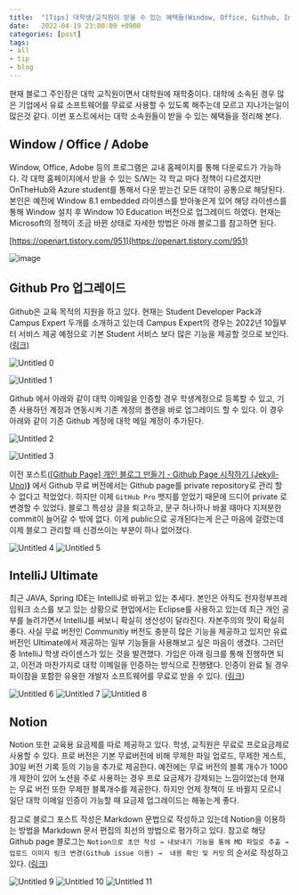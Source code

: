 ```yaml
---
title:  "[Tips] 대학생/교직원이 받을 수 있는 혜택들(Window, Office, Github, IntelliJ, Notion)"
date:   2022-04-19 23:00:00 +0900
categories: [post]
tags:
- all
- tip
- blog
---
```


현재 블로그 주인장은 대학 교직원이면서 대학원에 재학중이다. 대학에 소속된 경우 많은 기업에서 유료 소프트웨어를 무료로 사용할 수 있도록 해주는데 모르고 지나가는일이 많은것 같다. 이번 포스트에서는 대학 소속원들이 받을 수 있는 혜택들을 정리해 본다. 

## Window / Office / Adobe

Window, Office, Adobe 등의 프로그램은 교내 홈페이지를 통해 다운로드가 가능하다. 각 대학 홈페이지에서 받을 수 있는 S/W는 각 학교 마다 정책이 다르겠지만 OnTheHub와 Azure student를 통해서 다운 받는건 모든 대학이 공통으로 해당된다. 본인은 예전에 Window 8.1 embedded 라이센스를 받아놓은게 있어 해당 라이센스를 통해 Window 설치 후 Window 10 Education 버전으로 업그레이드 하였다. 현재는 Microsoft의 정책이 조금 바뀐 상태로 자세한 방법은 아래 블로그를 참고하면 된다.

[https://openart.tistory.com/951](https://openart.tistory.com/951)

![image](https://user-images.githubusercontent.com/6336815/163927750-fe03b745-d1f2-48c4-b6fc-d9e7a6794a35.png)

## **Github Pro 업그레이드**

Github은 교육 목적의 지원을 하고 있다. 현재는 Student Developer Pack과 Campus Expert 두개를 소개하고 있는데 Campus Expert의 경우는 2022년 10월부터 서비스 제공 예정으로 기본 Student 서비스 보다 많은 기능을 제공할 것으로 보인다. ([링크)](https://education.github.com/)

![Untitled 0](https://user-images.githubusercontent.com/6336815/163927074-1096829f-762b-49b8-8ea5-faa9c03d014b.png)

![Untitled 1](https://user-images.githubusercontent.com/6336815/163927079-5497b61e-c741-4e65-b855-74017926bab5.png)

Github 에서 아래와 같이 대학 이메일을 인증할 경우 학생계정으로 등록할 수 있고, 기존 사용하던 계정과 연동시켜 기존 계정의 플랜을 바로 업그레이드 할 수 있다. 이 경우 아래와 같이 기존 Github 계정에 대학 메일 계정이 추가된다.

![Untitled 2](https://user-images.githubusercontent.com/6336815/163927081-c17f4380-a11d-4056-a0df-ecd29b06a8a5.png)

![Untitled 3](https://user-images.githubusercontent.com/6336815/163927084-7927fc88-7d5c-45c0-aeac-519a4b468ade.png)

이전 포스트([[Github Page] 개인 블로그 만들기 - Github Page 시작하기 (Jekyll-Uno)](https://jsy1110.github.io/2022/make-personal-blog-2/)**)** 에서 Github 무료 버전에서는 Github page를 private repository로 관리 할  수 없다고 적었었다. 하지만 이제 `GitHub Pro` 뱃지를 얻었기 때문에 드디어 private 로 변경할 수 있었다. 블로그 특성상 글을 퇴고하고, 문구 하나하나 바꿀 때마다 지져분한 commit이 늘어갈 수 밖에 없다. 이게 public으로 공개된다는게 은근 마음에 걸렸는데 이제 블로그 관리할 때 신경쓰이는 부분이 하나 없어졌다.

![Untitled 4](https://user-images.githubusercontent.com/6336815/163927085-5c3415fb-4f24-4945-9e6c-ff003857c09e.png)
![Untitled 5](https://user-images.githubusercontent.com/6336815/163927087-4c410918-8241-4c52-9cfb-021d9586cfab.png)

## IntelliJ Ultimate

최근 JAVA, Spring IDE는 IntelliJ로 바뀌고 있는 추세다. 본인은 아직도 전자정부프레임워크 소스를 보고 있는 상황으로 현업에서는 Eclipse를 사용하고 있는데 최근 개인 공부를 늘려가면서 IntelliJ를 써보니 확실히 생산성이 달라진다. 자본주의의 맛이 확실히 좋다. 사실 무료 버전인 Communitiy 버전도 충분히 많은 기능을 제공하고 있지만 유료 버전인 Ultimate에서 제공하는 일부 기능들을 사용해보고 싶은 마음이 생겼다. 그러던 중 IntelliJ 학생 라이센스가 있는 것을 발견했다. 가입은 아래 링크를 통해 진행하면 되고, 이전과 마찬가지로 대학 이메일을 인증하는 방식으로 진행됐다. 인증이 완료 될 경우 파이참을 포함한 유용한 개발자 소프트웨어를 무료로 받을 수 있다. ([링크](https://www.jetbrains.com/ko-kr/community/education/#students))

![Untitled 6](https://user-images.githubusercontent.com/6336815/163927088-bf9aafd6-2746-4760-8550-e472ecf5a746.png)
![Untitled 7](https://user-images.githubusercontent.com/6336815/163927090-87e613c3-c4b2-421f-b1cd-3f8af8fb72f0.png)
![Untitled 8](https://user-images.githubusercontent.com/6336815/163927091-c51f6f44-875c-44a1-bd20-21313b346cb5.png)

## Notion

Notion 또한 교육용 요금제를 따로 제공하고 있다. 학생, 교직원은 무료로 프로요금제로 사용할 수 있다. 프로 버전은 기본 무료버전에 비해 무제한 파일 업로드, 무제한 게스트, 30일 버전 기록 등의 기능을 추가로 제공한다. 예전에는 무료 버전의 블록 개수가 1000개 제한이 있어 노션을 주로 사용하는 경우 프로 요금제가 강제되는 느낌이었는데 현재는 무료 버전 또한 무제한 블록개수를 제공한다. 하지만 언제 정책이 또 바뀔지 모르니 일단 대학 이메일 인증이 가능할 때 요금제 업그레이드는 해놓는게 좋다. 

참고로 블로그 포스트 작성은 Markdown 문법으로 작성하고 있는데 Notion을 이용하는 방법을 Markdown 문서 편집의 최선의 방법으로 평가하고 있다. 참고로 해당 Github page 블로그는 `Notion으로 초안 작성 → 내보내기 기능을 통해 MD 파일로 추출 → 업로드 이미지 링크 변경(Github issue 이용) →  내용 확인 및 커밋` 의 순서로 작성하고 있다. ([링크](https://www.notion.so/ko-kr/product/notion-for-education))

![Untitled 9](https://user-images.githubusercontent.com/6336815/163927092-c3aa4f90-b889-4932-85b0-0ac1f097b1e5.png)
![Untitled 10](https://user-images.githubusercontent.com/6336815/163927094-27e27477-3e37-4f52-b21a-4123c4bd2aa8.png)
![Untitled 11](https://user-images.githubusercontent.com/6336815/163927095-80f22ae6-2625-408f-8155-fee493db97fc.png)
